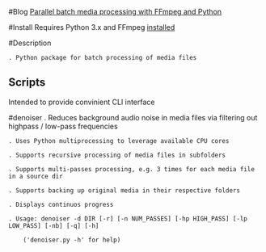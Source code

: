 #Blog
[Parallel batch media processing with FFmpeg and Python](http://arseniy.drupalgardens.com/content/parallel-batch-media-processing-ffmpeg-and-python)


#Install
Requires Python 3.x and FFmpeg [installed](http://ffmpeg.org/download.html)


#Description

    . Python package for batch processing of media files



Scripts
--------
Intended to provide convinient CLI interface

#denoiser
    . Reduces background audio noise in media files via filtering out highpass / low-pass frequencies

    . Uses Python multiprocessing to leverage available CPU cores

    . Supports recursive processing of media files in subfolders

    . Supports multi-passes processing, e.g. 3 times for each media file in a source dir

    . Supports backing up original media in their respective folders

    . Displays continuos progress
    
    . Usage: denoiser -d DIR [-r] [-n NUM_PASSES] [-hp HIGH_PASS] [-lp LOW_PASS] [-nb] [-q] [-h]

        ('denoiser.py -h' for help)







